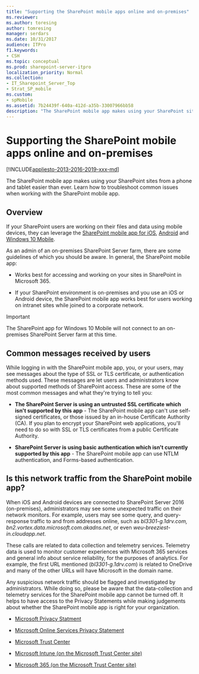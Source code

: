 ```yaml
---
title: "Supporting the SharePoint mobile apps online and on-premises"
ms.reviewer: 
ms.author: toresing
author: tomresing
manager: serdars
ms.date: 10/31/2017
audience: ITPro
f1.keywords:
- CSH
ms.topic: conceptual
ms.prod: sharepoint-server-itpro
localization_priority: Normal
ms.collection: 
- IT_Sharepoint_Server_Top
- Strat_SP_mobile
ms.custom:
- spMobile
ms.assetid: 7b24439f-640a-412d-a35b-33007966bb58
description: "The SharePoint mobile app makes using your SharePoint sites from a phone and tablet easier than ever. Learn how to troubleshoot common issues when working with the SharePoint mobile app."
---
```


# Supporting the SharePoint mobile apps online and on-premises

[!INCLUDE[appliesto-2013-2016-2019-xxx-md](../includes/appliesto-2013-2016-2019-xxx-md.md)]

The SharePoint mobile app makes using your SharePoint sites from a phone and tablet easier than ever. Learn how to troubleshoot common issues when working with the SharePoint mobile app. 
  
## Overview

If your SharePoint users are working on their files and data using mobile devices, they can leverage the [SharePoint mobile app for iOS](https://go.microsoft.com/fwlink/?LinkID=808032), [Android](https://go.microsoft.com/fwlink/p/?linkid=828159 ) and [Windows 10 Mobile](https://go.microsoft.com/fwlink/p/?linkid=828162 ).
  
As an admin of an on-premises SharePoint Server farm, there are some guidelines of which you should be aware. In general, the SharePoint mobile app:
  
- Works best for accessing and working on your sites in SharePoint in Microsoft 365.
    
- If your SharePoint environment is on-premises and you use an iOS or Android device, the SharePoint mobile app works best for users working on intranet sites while joined to a corporate network. 
    
> [!IMPORTANT]
> The SharePoint app for Windows 10 Mobile will not connect to an on-premises SharePoint Server farm at this time. 
  
## Common messages received by users

While logging in with the SharePoint mobile app, you, or your users, may see messages about the type of SSL or TLS certificate, or authentication methods used. These messages are let users and administrators know about supported methods of SharePoint access. These are some of the most common messages and what they're trying to tell you:
  
- **The SharePoint Server is using an untrusted SSL certificate which isn't supported by this app** - The SharePoint mobile app can't use self-signed certificates, or those issued by an in-house Certificate Authority (CA). If you plan to encrypt your SharePoint web applications, you'll need to do so with SSL or TLS certificates from a public Certificate Authority. 
    
- **SharePoint Server is using basic authentication which isn't currently supported by this app** - The SharePoint mobile app can use NTLM authentication, and Forms-based authentication. 
    
## Is this network traffic from the SharePoint mobile app?

When iOS and Android devices are connected to SharePoint Server 2016 (on-premises), administrators may see some unexpected traffic on their network monitors. For example, users may see some query, and query-response traffic to and from addresses online, such as *bl3301-g.1drv.com, bn2.vortex.data.microsoft.com.akadns.net*, or even *weu-breeziest-in.cloudapp.net*. 
  
These calls are related to data collection and telemetry services. Telemetry data is used to monitor customer experiences with Microsoft 365 services and general info about service reliability, for the purposes of analytics. For example, the first URL mentioned (*bl3301-g.1drv.com*) is related to OneDrive and many of the other URLs will have Microsoft in the domain name. 
  
Any suspicious network traffic should be flagged and investigated by administrators. While doing so, please be aware that the data-collection and telemetry services for the SharePoint mobile app cannot be turned off. It helps to have access to the Privacy Statements while making judgements about whether the SharePoint mobile app is right for your organization.
  
- [Microsoft Privacy Statment](https://www.microsoft.com/privacystatement/OnlineServices/Default.aspx)
    
- [Microsoft Online Services Privacy Statement](https://privacy.microsoft.com/privacystatement)
    
- [Microsoft Trust Center](https://www.microsoft.com/trustcenter)
    
- [Microsoft Intune (on the Microsoft Trust Center site)](https://www.microsoft.com/trustcenter/CloudServices/Intune)
    
- [Microsoft 365 (on the Microsoft Trust Center site)](https://www.microsoft.com/trust-center/product-overview)
